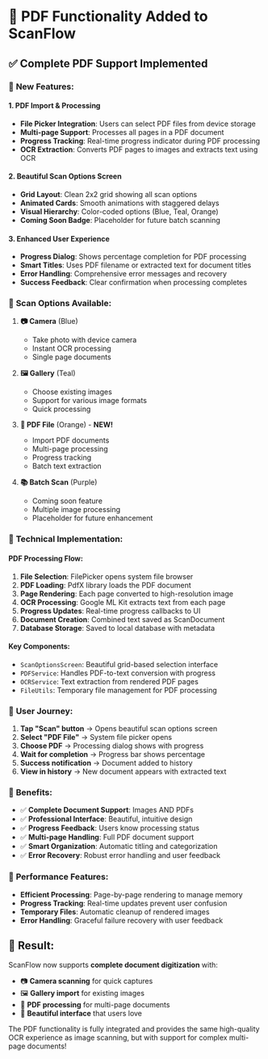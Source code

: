 # 📄 PDF Functionality Added to ScanFlow

## ✅ **Complete PDF Support Implemented**

### 🎯 **New Features:**

#### **1. PDF Import & Processing**
- **File Picker Integration**: Users can select PDF files from device storage
- **Multi-page Support**: Processes all pages in a PDF document
- **Progress Tracking**: Real-time progress indicator during PDF processing
- **OCR Extraction**: Converts PDF pages to images and extracts text using OCR

#### **2. Beautiful Scan Options Screen**
- **Grid Layout**: Clean 2x2 grid showing all scan options
- **Animated Cards**: Smooth animations with staggered delays
- **Visual Hierarchy**: Color-coded options (Blue, Teal, Orange)
- **Coming Soon Badge**: Placeholder for future batch scanning

#### **3. Enhanced User Experience**
- **Progress Dialog**: Shows percentage completion for PDF processing
- **Smart Titles**: Uses PDF filename or extracted text for document titles
- **Error Handling**: Comprehensive error messages and recovery
- **Success Feedback**: Clear confirmation when processing completes

### 🎨 **Scan Options Available:**

1. **📷 Camera** (Blue)
   - Take photo with device camera
   - Instant OCR processing
   - Single page documents

2. **🖼️ Gallery** (Teal)
   - Choose existing images
   - Support for various image formats
   - Quick processing

3. **📄 PDF File** (Orange) - **NEW!**
   - Import PDF documents
   - Multi-page processing
   - Progress tracking
   - Batch text extraction

4. **📚 Batch Scan** (Purple)
   - Coming soon feature
   - Multiple image processing
   - Placeholder for future enhancement

### 🔧 **Technical Implementation:**

#### **PDF Processing Flow:**
1. **File Selection**: FilePicker opens system file browser
2. **PDF Loading**: PdfX library loads the PDF document
3. **Page Rendering**: Each page converted to high-resolution image
4. **OCR Processing**: Google ML Kit extracts text from each page
5. **Progress Updates**: Real-time progress callbacks to UI
6. **Document Creation**: Combined text saved as ScanDocument
7. **Database Storage**: Saved to local database with metadata

#### **Key Components:**
- `ScanOptionsScreen`: Beautiful grid-based selection interface
- `PDFService`: Handles PDF-to-text conversion with progress
- `OCRService`: Text extraction from rendered PDF pages
- `FileUtils`: Temporary file management for PDF processing

### 📱 **User Journey:**

1. **Tap "Scan" button** → Opens beautiful scan options screen
2. **Select "PDF File"** → System file picker opens
3. **Choose PDF** → Processing dialog shows with progress
4. **Wait for completion** → Progress bar shows percentage
5. **Success notification** → Document added to history
6. **View in history** → New document appears with extracted text

### 🎯 **Benefits:**

- ✅ **Complete Document Support**: Images AND PDFs
- ✅ **Professional Interface**: Beautiful, intuitive design
- ✅ **Progress Feedback**: Users know processing status
- ✅ **Multi-page Handling**: Full PDF document support
- ✅ **Smart Organization**: Automatic titling and categorization
- ✅ **Error Recovery**: Robust error handling and user feedback

### 🚀 **Performance Features:**

- **Efficient Processing**: Page-by-page rendering to manage memory
- **Progress Tracking**: Real-time updates prevent user confusion
- **Temporary Files**: Automatic cleanup of rendered images
- **Error Handling**: Graceful failure recovery with user feedback

## 🎉 **Result:**

ScanFlow now supports **complete document digitization** with:
- 📷 **Camera scanning** for quick captures
- 🖼️ **Gallery import** for existing images  
- 📄 **PDF processing** for multi-page documents
- 🎨 **Beautiful interface** that users love

The PDF functionality is fully integrated and provides the same high-quality OCR experience as image scanning, but with support for complex multi-page documents!